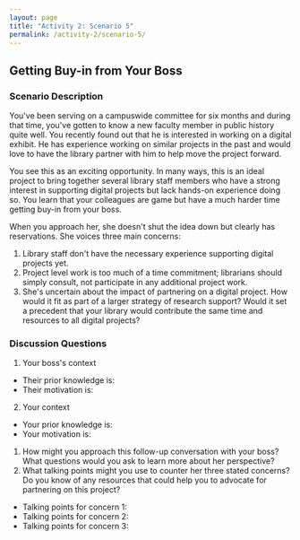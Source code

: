 ```yaml
---
layout: page
title: "Activity 2: Scenario 5"
permalink: /activity-2/scenario-5/
---
```


## Getting Buy-in from Your Boss

### Scenario Description

You've been serving on a campuswide committee for six months and during that time, you've gotten to know a new faculty member in public history quite well. You recently found out that he is interested in working on a digital exhibit. He has experience working on similar projects in the past and would love to have the library partner with him to help move the project forward. 

You see this as an exciting opportunity. In many ways, this is an ideal project to bring together several library staff members who have a strong interest in supporting digital projects but lack hands-on experience doing so. You learn that your colleagues are game but have a much harder time getting buy-in from your boss.  

When you approach her, she doesn't shut the idea down but clearly has reservations. She voices three main concerns: 

1. Library staff don't have the necessary experience supporting digital projects yet.
1. Project level work is too much of a time commitment; librarians should simply consult, not participate in any additional project work.
1. She's uncertain about the impact of partnering on a digital project. How would it fit as part of a larger strategy of research support? Would it set a precedent that your library would contribute the same time and resources to all digital projects?

### Discussion Questions

1. Your boss's context
* Their prior knowledge is: 
* Their motivation is:
2. Your context
* Your prior knowledge is:
* Your motivation is: 
1. How might you approach this follow-up conversation with your boss? What questions would you ask to learn more about her perspective?
1. What talking points might you use to counter her three stated concerns? Do you know of any resources that could help you to advocate for partnering on this project?
* Talking points for concern 1:
* Talking points for concern 2:
* Talking points for concern 3:
